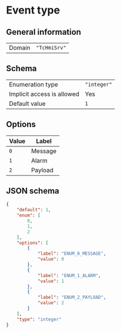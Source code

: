 # Event type

## General information

|  |  |
| - | - |
| Domain | `"TcHmiSrv"` |

## Schema

|  |  |
| - | - |
| Enumeration type | `"integer"` |
| Implicit access is allowed | Yes |
| Default value | `1` |

## Options

| Value | Label |
| ----- | ----- |
| `0` | Message |
| `1` | Alarm |
| `2` | Payload |

## JSON schema

```json
{
    "default": 1,
    "enum": [
        0,
        1,
        2
    ],
    "options": [
        {
            "label": "ENUM_0_MESSAGE",
            "value": 0
        },
        {
            "label": "ENUM_1_ALARM",
            "value": 1
        },
        {
            "label": "ENUM_2_PAYLOAD",
            "value": 2
        }
    ],
    "type": "integer"
}
```
